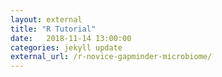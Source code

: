 ```yaml
---
layout: external
title: "R Tutorial"
date:   2018-11-14 13:00:00
categories: jekyll update
external_url: /r-novice-gapminder-microbiome/
---
```


